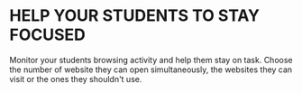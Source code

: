 # HELP YOUR STUDENTS TO STAY FOCUSED

Monitor your students browsing activity and help them stay on task. Choose the number of website they can open simultaneously, the websites they can visit or the ones they shouldn't use. 
